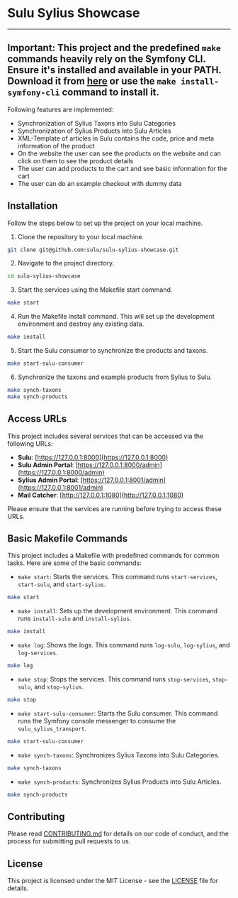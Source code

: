 # Sulu Sylius Showcase

---
**Important:** This project and the predefined `make` commands heavily rely on the Symfony CLI. Ensure it's installed
and available in your PATH. Download it from [here](https://symfony.com/download) or use the `make install-symfony-cli`
command to install it.
---

Following features are implemented:

* Synchronization of Sylius Taxons into Sulu Categories
* Synchronization of Sylius Products into Sulu Articles
* XML-Template of articles in Sulu contains the code, price and meta information of the product
* On the website the user can see the products on the website and can click on them to see the product details
* The user can add products to the cart and see basic information for the cart
* The user can do an example checkout with dummy data

## Installation

Follow the steps below to set up the project on your local machine.

1. Clone the repository to your local machine.

```bash
git clone git@github.com:sulu/sulu-sylius-showcase.git
```

2. Navigate to the project directory.

```bash
cd sulu-sylius-showcase
```

3. Start the services using the Makefile start command.

```bash
make start
```

4. Run the Makefile install command. This will set up the development environment and destroy any existing data.

```bash
make install
```

5. Start the Sulu consumer to synchronize the products and taxons.

```bash
make start-sulu-consumer
```

6. Synchronize the taxons and example products from Sylius to Sulu.

```bash
make synch-taxons
make synch-products
```

## Access URLs

This project includes several services that can be accessed via the following URLs:

- **Sulu**: [https://127.0.0.1:8000](https://127.0.0.1:8000)
- **Sulu Admin Portal**: [https://127.0.0.1:8000/admin](https://127.0.0.1:8000/admin)
- **Sylius Admin Portal**: [https://127.0.0.1:8001/admin](https://127.0.0.1:8001/admin)
- **Mail Catcher**: [http://127.0.0.1:1080](http://127.0.0.1:1080)

Please ensure that the services are running before trying to access these URLs.

## Basic Makefile Commands

This project includes a Makefile with predefined commands for common tasks. Here are some of the basic commands:

- `make start`: Starts the services. This command runs `start-services`, `start-sulu`, and `start-sylius`.

```bash
make start
```

- `make install`: Sets up the development environment. This command runs `install-sulu` and `install-sylius`.

```bash
make install
```

- `make log`: Shows the logs. This command runs `log-sulu`, `log-sylius`, and `log-services`.

```bash
make log
```

- `make stop`: Stops the services. This command runs `stop-services`, `stop-sulu`, and `stop-sylius`.

```bash
make stop
```
- `make start-sulu-consumer`: Starts the Sulu consumer. This command runs the Symfony console messenger to consume the `sulu_sylius_transport`.

```bash
make start-sulu-consumer
```

- `make synch-taxons`: Synchronizes Sylius Taxons into Sulu Categories.

```bash
make synch-taxons
```

- `make synch-products`: Synchronizes Sylius Products into Sulu Articles.

```bash
make synch-products
```

## Contributing

Please read [CONTRIBUTING.md](CONTRIBUTING.md) for details on our code of conduct, and the process for submitting pull requests to
us.

## License

This project is licensed under the MIT License - see the [LICENSE](LICENSE) file for details.

